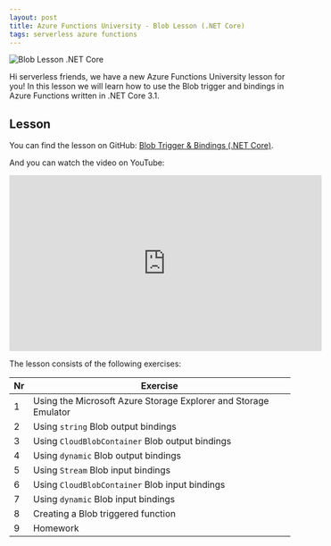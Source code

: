 ```yaml
---
layout: post
title: Azure Functions University - Blob Lesson (.NET Core)
tags: serverless azure functions
---
```


<img class="u-max-full-width" itemprop="image" src="{{ site.url }}/assets/2020/11/11/AzureFunctionsUniversity_Blob_Lesson_dotnetcore.png" alt="Blob Lesson .NET Core">

Hi serverless friends, we have a new Azure Functions University lesson for you! In this lesson we will learn how to use the Blob trigger and bindings in Azure Functions written in .NET Core 3.1.

<!--more-->

## Lesson

You can find the lesson on GitHub: [Blob Trigger & Bindings (.NET Core)](https://github.com/marcduiker/azure-functions-university/blob/main/lessons/dotnetcore31/blob/README.md).

And you can watch the video on YouTube:

<iframe width="560" height="315" src="https://www.youtube.com/embed/z5AQdk-43ZI" title="YouTube video player" frameborder="0" allow="accelerometer; autoplay; clipboard-write; encrypted-media; gyroscope; picture-in-picture" allowfullscreen></iframe>


The lesson consists of the following exercises:

|Nr|Exercise
|-|-
|1|Using the Microsoft Azure Storage Explorer and Storage Emulator
|2|Using `string` Blob output bindings
|3|Using `CloudBlobContainer` Blob output bindings
|4|Using `dynamic` Blob output bindings
|5|Using `Stream` Blob input bindings
|6|Using `CloudBlobContainer` Blob input bindings
|7|Using `dynamic` Blob input bindings
|8|Creating a Blob triggered function
|9|Homework